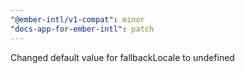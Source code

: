 ```yaml
---
"@ember-intl/v1-compat": minor
"docs-app-for-ember-intl": patch
---
```


Changed default value for fallbackLocale to undefined
